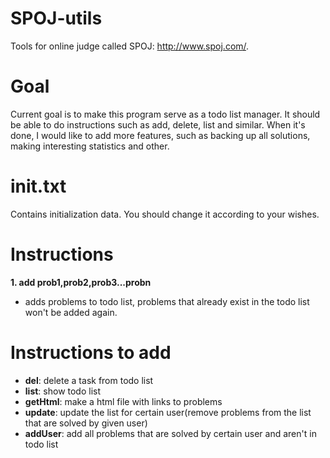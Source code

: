 SPOJ-utils
==========
Tools for online judge called SPOJ: http://www.spoj.com/.

Goal
==========
Current goal is to make this program serve as a todo list manager.
It should be able to do instructions such as add, delete, list and similar.
When it's done, I would like to add more features, such as backing up all solutions,
making interesting statistics and other.

init.txt
==========
Contains initialization data. You should change it according to your wishes.

Instructions
==========
<b> 1. add prob1,prob2,prob3...probn </b> <br>
   - adds problems to todo list, problems that already exist in the todo list won't be added again.

Instructions to add
==========
- <b> del</b>: delete a task from todo list
- <b> list</b>: show todo list
- <b> getHtml</b>: make a html file with links to problems
- <b> update</b>: update the list for certain user(remove problems from the list that are solved by given user)
- <b> addUser</b>: add all problems that are solved by certain user and aren't in todo list
